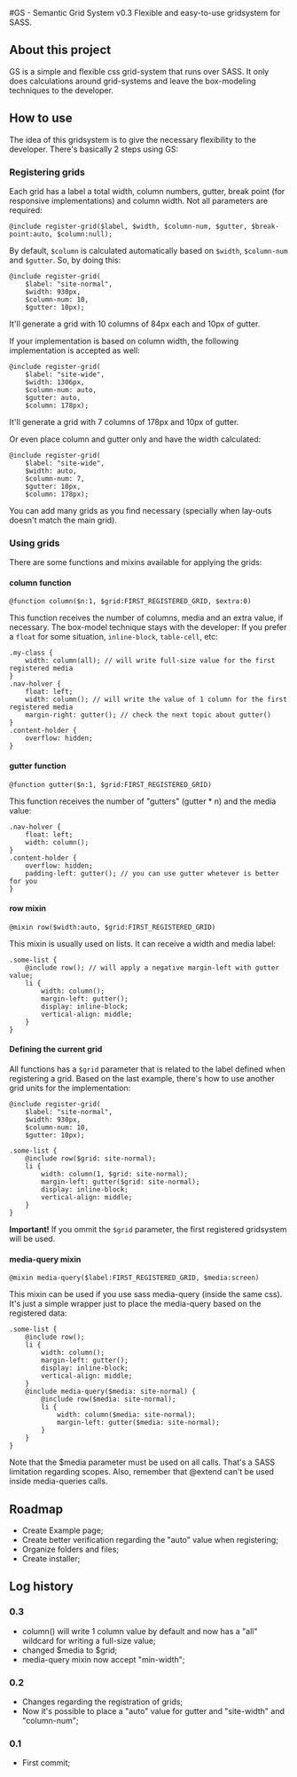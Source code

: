 #GS - Semantic Grid System v0.3
Flexible and easy-to-use gridsystem for SASS.

## About this project
GS is a simple and flexible css grid-system that runs over SASS. It only does calculations around grid-systems and leave the box-modeling techniques to the developer.

## How to use

The idea of this gridsystem is to give the necessary flexibility to the developer. There's basically 2 steps using GS:

### Registering grids

Each grid has a label a total width, column numbers, gutter, break point (for responsive implementations) and column width. Not all parameters are required:

    @include register-grid($label, $width, $column-num, $gutter, $break-point:auto, $column:null);

By default, `$column` is calculated automatically based on `$width`, `$column-num` and `$gutter`. So, by doing this:

    @include register-grid(
        $label: "site-normal",
        $width: 930px,
        $column-num: 10,
        $gutter: 10px);

It'll generate a grid with 10 columns of 84px each and 10px of gutter.

If your implementation is based on column width, the following implementation is accepted as well:

    @include register-grid(
        $label: "site-wide",
        $width: 1306px,
        $column-num: auto,
        $gutter: auto,
        $column: 178px);

It'll generate a grid with 7 columns of 178px and 10px of gutter.

Or even place column and gutter only and have the width calculated:

    @include register-grid(
        $label: "site-wide",
        $width: auto,
        $column-num: 7,
        $gutter: 10px,
        $column: 178px);

You can add many grids as you find necessary (specially when lay-outs doesn't match the main grid).

### Using grids

There are some functions and mixins available for applying the grids:

#### column function

    @function column($n:1, $grid:FIRST_REGISTERED_GRID, $extra:0)

This function receives the number of columns, media and an extra value, if necessary. The box-model technique stays with the developer: If you prefer a `float` for some situation, `inline-block`, `table-cell`, etc:

    .my-class {
        width: column(all); // will write full-size value for the first registered media
    }
    .nav-holver {
        float: left;
        width: column(); // will write the value of 1 column for the first registered media
        margin-right: gutter(); // check the next topic about gutter()
    }
    .content-holder {
        overflow: hidden;
    }

#### gutter function

    @function gutter($n:1, $grid:FIRST_REGISTERED_GRID)

This function receives the number of "gutters" (gutter * n) and the media value:

    .nav-holver {
        float: left;
        width: column();
    }
    .content-holder {
        overflow: hidden;
        padding-left: gutter(); // you can use gutter whetever is better for you
    }

#### row mixin

    @mixin row($width:auto, $grid:FIRST_REGISTERED_GRID)

This mixin is usually used on lists. It can receive a width and media label:

    .some-list {
        @include row(); // will apply a negative margin-left with gutter value;
        li {
            width: column();
            margin-left: gutter();
            display: inline-block;
            vertical-align: middle;
        }
    }

#### Defining the current grid

All functions has a `$grid` parameter that is related to the label defined when registering a grid. Based on the last example, there's how to use another grid units for the implementation:

    @include register-grid(
        $label: "site-normal",
        $width: 930px,
        $column-num: 10,
        $gutter: 10px);

    .some-list {
        @include row($grid: site-normal);
        li {
            width: column(1, $grid: site-normal);
            margin-left: gutter($grid: site-normal);
            display: inline-block;
            vertical-align: middle;
        }
    }

**Important!** If you ommit the `$grid` parameter, the first registered gridsystem will be used.

#### media-query mixin

    @mixin media-query($label:FIRST_REGISTERED_GRID, $media:screen)

This mixin can be used if you use sass media-query (inside the same css). It's just a simple wrapper just to place the media-query based on the registered data:

    .some-list {
        @include row();
        li {
            width: column();
            margin-left: gutter();
            display: inline-block;
            vertical-align: middle;
        }
        @include media-query($media: site-normal) {
            @include row($media: site-normal);
            li {
                width: column($media: site-normal);
                margin-left: gutter($media: site-normal);
            }
        }
    }

Note that the $media parameter must be used on all calls. That's a SASS limitation regarding scopes. Also, remember that @extend can't be used inside media-queries calls.

## Roadmap

* Create Example page;
* Create better verification regarding the "auto" value when registering;
* Organize folders and files;
* Create installer;

## Log history

### 0.3
* column() will write 1 column value by default and now has a "all" wildcard for writing a full-size value;
* changed $media to $grid;
* media-query mixin now accept "min-width";

### 0.2
* Changes regarding the registration of grids;
* Now it's possible to place a "auto" value for gutter and "site-width" and "column-num";

### 0.1
* First commit;